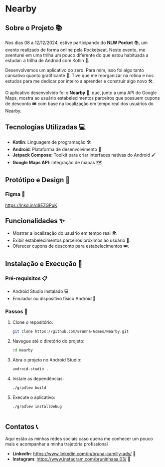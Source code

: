 # Nearby

## Sobre o Projeto 📚
Nos dias 08 a 12/12/2024, estive participando do **NLW Pocket** 📚, um evento realizado de forma online pela Rocketseat. Neste evento, me aventurei em uma trilha um pouco diferente do que estou habituada a estudar: a trilha de Android com Kotlin 📱.

Desenvolvemos um aplicativo do zero. Para mim, isso foi algo tanto cansativo quanto gratificante 💪. Tive que me reorganizar na rotina e nos estudos para me dedicar por inteiro a aprender e construir algo novo 🛠️.

O aplicativo desenvolvido foi o **Nearby** 📍, que, junto a uma API do Google Maps, mostra ao usuário estabelecimentos parceiros que possuem cupons de desconto 🎟️ com base na localização em tempo real dos usuários do Nearby.

## Tecnologias Utilizadas 💻
- **Kotlin**: Linguagem de programação 🛠️
- **Android**: Plataforma de desenvolvimento 📱
- **Jetpack Compose**: Toolkit para criar interfaces nativas do Android 🖌️
- **Google Maps API**: Integração de mapas 🗺️

## Protótipo e Design 🎨
### Figma 📐
https://lnkd.in/d8EZGPuK

## Funcionalidades ✨
- Mostrar a localização do usuário em tempo real 🌍.
- Exibir estabelecimentos parceiros próximos ao usuário 🏪.
- Oferecer cupons de desconto para estabelecimentos 🎟️.

## Instalação e Execução 🚀
### Pré-requisitos 📋
- Android Studio instalado 💻
- Emulador ou dispositivo físico Android 📱

### Passos 📝
1. Clone o repositório:
   ```bash
   git clone https://github.com/Brunna-Gomes/Nearby.git
2. Navegue até o diretório do projeto:
   ```bash
   cd Nearby
3. Abra o projeto no Android Studio:
   ```bash
   android-studio .
4. Instale as dependências:
   ```bash
   ./gradlew build
5. Execute o aplicativo:
   ```bash
   ./gradlew installDebug
  
## Contatos 📞
Aqui estão as minhas redes sociais caso queira me conhecer um pouco mais e acompanhar a minha trajetória profissional
- **LinkedIn**: https://www.linkedin.com/in/bruna-camilly-ads/ 🔗
- **Instagram**: https://www.instagram.com/bruninhaaa.03/ 📸

   
